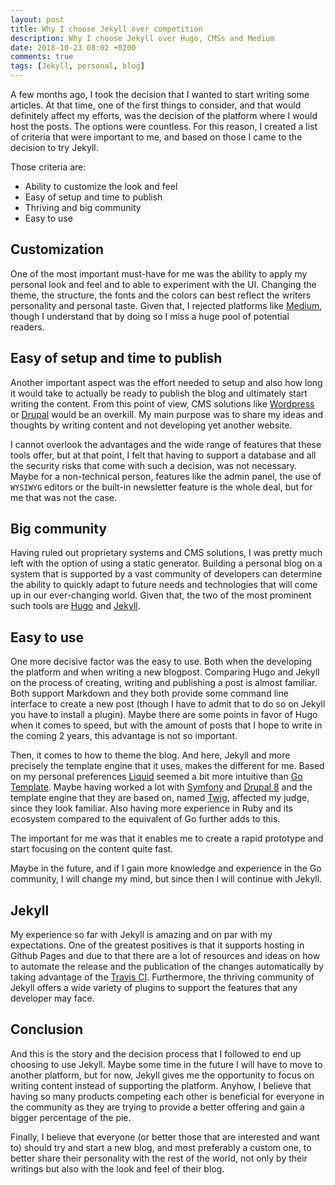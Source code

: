 ```yaml
---
layout: post
title: Why I choose Jekyll over competition
description: Why I choose Jekyll over Hugo, CMSs and Medium
date: 2018-10-23 08:02 +0200
comments: true
tags: [Jekyll, personal, blog]
---
```


A few months ago, I took the decision that I wanted to start writing some articles. At that time, one of the first things to consider, and that would definitely affect my efforts, was the decision of the platform where I would host the posts. The options were countless. For this reason, I created a list of criteria that were important to me, and based on those I came to the decision to try Jekyll. 

Those criteria are: 

- Ability to customize the look and feel
- Easy of setup and time to publish 
- Thriving and big community
- Easy to use

## Customization
One of the most important must-have for me was the ability to apply my personal look and feel and to able to experiment with the UI.
Changing the theme, the structure, the fonts and the colors can best reflect the writers personality and personal taste.
Given that, I rejected platforms like [Medium](https://medium.com), though I understand that by doing so I miss a huge pool of potential readers.

## Easy of setup and time to publish

Another important aspect was the effort needed to setup and also how long it would take to actually be ready to publish the blog and ultimately start writing the content.
From this point of view, CMS solutions like [Wordpress](https://wordpress.org) or [Drupal](https://www.drupal.org) would be an overkill. My main purpose was to share my ideas and thoughts by writing content and not developing yet another website. 

I cannot overlook the advantages and the wide range of features that these tools offer, but at that point, I felt that having to support a database and all the security risks that come with such a decision, was not necessary. Maybe for a non-technical person, features like the admin panel, the use of `WYSIWYG` editors  or the built-in newsletter feature is the whole deal, but for me that was not the case.

## Big community
 Having ruled out proprietary systems and CMS solutions, I was pretty much left with the option of using a static generator. Building a personal blog on a system that is supported by a vast community of developers can determine the ability to quickly adapt to future needs and technologies that will come up in our ever-changing world. Given that, the two of the most prominent such tools are [Hugo](https://gohugo.io) and [Jekyll](https://jekyllrb.com/).

<div class="github-card" data-github="jekyll/jekyll" data-width="400" data-height="153" data-theme="default"></div>
<script src="https://cdn.jsdelivr.net/github-cards/latest/widget.js"></script>

<div class="github-card" data-github="gohugoio/hugo" data-width="400" data-height="153" data-theme="default"></div>
<script src="https://cdn.jsdelivr.net/github-cards/latest/widget.js"></script>


## Easy to use
One more decisive factor was the easy to use. Both when the developing the platform and when writing a new blogpost. 
Comparing Hugo and Jekyll on the process of creating, writing and publishing a post is almost familiar. Both support Markdown and they both provide some command line interface to create a new post (though I have to admit that to do so on Jekyll you have to install a plugin). Maybe there are some points in favor of Hugo when it comes to speed, but with the amount of posts that I hope to write in the coming 2 years, this advantage is not so important. 

Then, it comes to how to theme the blog. And here, Jekyll and more precisely the template engine that it uses, makes the different for me. 
Based on my personal preferences [Liquid](https://shopify.github.io/liquid/) seemed a bit more intuitive than [Go Template](https://golang.org/pkg/html/template/). 
Maybe having worked a lot with [Symfony](https://symfony.com/) and [Drupal 8](https://www.drupal.org/8) and the template engine that they are based on, named [Twig](https://twig.symfony.com/), affected my judge, since they look familiar. Also having more experience in Ruby and its ecosystem compared to the equivalent of Go further adds to this.

The important for me was that it enables me to create a rapid prototype and start focusing on the content quite fast.

Maybe in the future, and if I gain more knowledge and experience in the Go community, I will change my mind, but since then I will continue with Jekyll.


## Jekyll
My experience so far with Jekyll is amazing and on par with my expectations. One of the greatest positives is that it supports hosting in Github Pages and due to that there are a lot of resources and ideas on how to automate the release and the publication of the changes automatically by taking advantage of the [Travis CI](https://travis-ci.org/). Furthermore, the thriving community of Jekyll offers a wide variety of plugins to support the features that any developer may face. 

## Conclusion 
And this is the story and the decision process that I followed to end up choosing to use Jekyll. Maybe some time in the future I will have to move to another platform, but for now, Jekyll gives me the opportunity to focus on writing content instead of supporting the platform. Anyhow, I believe that having so many products competing each other is beneficial for everyone in the community as they are trying to provide a better offering and gain a bigger percentage of the pie.

Finally, I believe that everyone (or better those that are interested and want to) should try and start a new blog, and most preferably a custom one, to better share their personality with the rest of the world, not only by their writings but also with the look and feel of their blog.